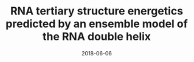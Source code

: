 ---
title: "RNA tertiary structure energetics predicted by an ensemble model of the RNA double helix"
date: '2018-06-06'
authors: "Yesselman JD, Denny SK, Bisaria N, Herschlag D, Greenleaf WJ, Das R"
reviewers: "Fraser JS"

peer-review:
- disqus: 20izljl
  biorxiv: 341107v1
---
